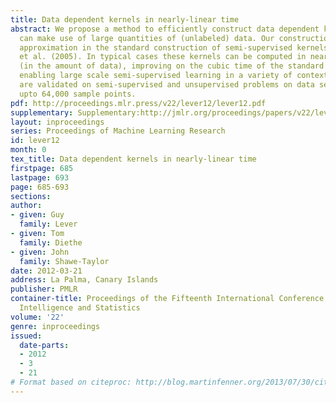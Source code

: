 ```yaml
---
title: Data dependent kernels in nearly-linear time
abstract: We propose a method to efficiently construct data dependent kernels which
  can make use of large quantities of (unlabeled) data. Our construction makes an
  approximation in the standard construction of semi-supervised kernels in Sindhwani
  et al. (2005). In typical cases these kernels can be computed in nearly-linear time
  (in the amount of data), improving on the cubic time of the standard construction,
  enabling large scale semi-supervised learning in a variety of contexts. The methods
  are validated on semi-supervised and unsupervised problems on data sets containing
  upto 64,000 sample points.
pdf: http://proceedings.mlr.press/v22/lever12/lever12.pdf
supplementary: Supplementary:http://jmlr.org/proceedings/papers/v22/lever12/lever12Supple.pdf
layout: inproceedings
series: Proceedings of Machine Learning Research
id: lever12
month: 0
tex_title: Data dependent kernels in nearly-linear time
firstpage: 685
lastpage: 693
page: 685-693
sections: 
author:
- given: Guy
  family: Lever
- given: Tom
  family: Diethe
- given: John
  family: Shawe-Taylor
date: 2012-03-21
address: La Palma, Canary Islands
publisher: PMLR
container-title: Proceedings of the Fifteenth International Conference on Artificial
  Intelligence and Statistics
volume: '22'
genre: inproceedings
issued:
  date-parts:
  - 2012
  - 3
  - 21
# Format based on citeproc: http://blog.martinfenner.org/2013/07/30/citeproc-yaml-for-bibliographies/
---
```

